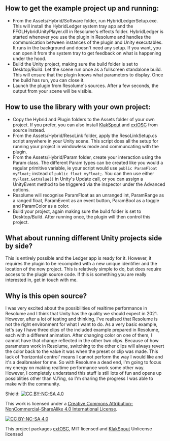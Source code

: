 ## How to get the example project up and running:

* From the Assets/Hybrid/Software folder, run HybridLedgerSetup.exe. This will install the HybridLedger system tray app and the FFGLHybridUnityPlayer.dll in Resolume's effects folder. HybridLedger is started whenever you use the plugin in Resolume and handles the communication between instances of the plugin and Unity executables. It runs in the background and doesn't need any setup. If you want, you can open it from the system tray to get feedback on what is happening under the hood.
* Build the Unity project, making sure the build folder is set to Desktop/Build. Let the scene run once as a fullscreen standalone build. This will ensure that the plugin knows what parameters to display. Once the build has run, you can close it.
* Launch the plugin from Resolume's sources. After a few seconds, the output from your scene will be visible.


## How to use the library with your own project:

* Copy the Hybrid and Plugin folders to the Assets folder of your own project. If you prefer, you can also install [KlakSpout](https://github.com/keijiro/KlakSpout) and [extOSC](https://github.com/Iam1337/extOSC) from source instead.
* From the Assets/Hybrid/ResoLink folder, apply the ResoLinkSetup.cs script anywhere in your Unity scene. This script does all the setup for running your project in windowless mode and communcating with the plugin.
* From the Assets/Hybrid/Param folder, create your interaction using the Param class. The different Param types can be created like you would a regular primitive variable, ie your script would use `public ParamFloat myFloat;` instead of `public float myFloat;`. You can then use either `myFloat.GetValue()` in Unity's Update call, or you can assign a UnityEvent method to be triggered via the inspector under the Advanced options.
* Resolume will recognise ParamFloat as an unranged int, ParamRange as a ranged float, ParamEvent as an event button, ParamBool as a toggle and ParamColor as a color.
* Build your project, again making sure the build folder is set to Desktop/Build. After running once, the plugin will then control this project.


## What about running different Unity projects side by side?

This is entirely possible and the Ledger app is ready for it. However, it requires the plugin to be recompiled with a new unique identifier and the location of the new project. This is relatively simple to do, but does require access to the plugin source code. If this is something you are really interested in, get in touch with me.

## Why is this open source?

I was very excited about the possibilities of realtime performance in Resolume and I think that Unity has the quality we should expect in 2021. However, after a lot of testing and thinking, I've realised that Resolume is not the right environment for what I want to do. As a very basic example, let's say I have three clips of the included example prepared in Resolume, each with a different animation. After changing color on one of them, I cannot have that change reflected in the other two clips. Because of how parameters work in Resolume, switching to the other clips will always revert the color back to the value it was when the preset or clip was made. This lack of 'horizontal control' means I cannot perform the way I would like and it's a dealbreaker for me. So with Resolume a dead end, I'm going to focus my energy on making realtime performance work some other way. However, I completely understand this stuff is still lots of fun and opens up possiblities other than VJ'ing, so I'm sharing the progress I was able to make with the community.

Shield: [![CC BY-NC-SA 4.0][cc-by-nc-sa-shield]][cc-by-nc-sa]

This work is licensed under a
[Creative Commons Attribution-NonCommercial-ShareAlike 4.0 International License][cc-by-nc-sa].

[![CC BY-NC-SA 4.0][cc-by-nc-sa-image]][cc-by-nc-sa]

[cc-by-nc-sa]: http://creativecommons.org/licenses/by-nc-sa/4.0/
[cc-by-nc-sa-image]: https://licensebuttons.net/l/by-nc-sa/4.0/88x31.png
[cc-by-nc-sa-shield]: https://img.shields.io/badge/License-CC%20BY--NC--SA%204.0-lightgrey.svg

This project packages [extOSC](https://github.com/Iam1337/extOSC), MIT licensed and [KlakSpout](https://github.com/keijiro/KlakSpout) Unlicense licensed
